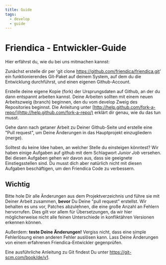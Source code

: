 ```yaml
---
title: Guide
tags:
  - develop
  - guide
---
```

# Friendica - Entwickler-Guide

Hier erfährst du, wie du bei uns mitmachen kannst:

Zunächst erstelle dir per 'git clone https://github.com/friendica/friendica.git' ein funktionierendes Git-Paket auf deinem System, auf dem du die Entwicklung durchführst, und einen eigenen Github-Account.

Erstelle deine eigene Kopie (fork) der Ursprungsdaten auf Github, an der du dann entspannt arbeiten kannst.
Deine Arbeiten sollten mit einem neuen Arbeitszweig (branch) beginnen, den du vom develop Zweig des Repositories beginnst.
Die Anleitung unter [http://help.github.com/fork-a-repo/](http://help.github.com/fork-a-repo/) erklärt dir genau, wie du das tun musst.

Gehe dann nach getaner Arbeit zu Deiner Github-Seite und erstelle eine "Pull request", um Deine Änderungen in das Hauptprojekt einzugliedern (merge).

Solltest du keine Idee haben, an welcher Stelle du einsteigen könntest?
Wir haben einige Aufgaben auf github mit dem Schlagwort *Junior Job* versehen.
Bei diesen Aufgaben gehen wir davon aus, dass sie geeignete Einstiegsstellen sind.
Du musst dich aber natürlich nicht mit diesen Aufgaben beschäftigen, um den Friendica Code zu verbessern.

## Wichtig

Bitte hole Dir alle Änderungen aus dem Projektverzeichnis und führe sie mit Deiner Arbeit zusammen, **bevor** Du Deine "pull request" erstellst. Wir behalten es uns vor, Patches abzulehnen, die eine große Anzahl an Fehlern hervorrufen.
Dies gilt vor allem für Übersetzungen, da wir hier möglicherweise nicht alle feinen Unterschiede in konfliktähren Versionen erkennen können.

Außerdem: **teste Deine Änderungen!** Vergiss nicht, dass eine simple Fehlerlösung einen anderen Fehler auslösen kann.
Lass Deine Änderungen von einem erfahrenen Friendica-Entwickler gegenprüfen.

Eine ausführliche Anleitung zu Git findest Du unter <a href="https://git-scm.com/book/de/v1" target="_blank" rel="noopener noreferrer">https://git-scm.com/book/de/v1</a>.

